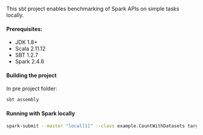 This sbt project enables benchmarking of Spark APIs on simple tasks locally.

#### Prerequisites:

 - JDK 1.8+
 - Scala 2.11.12
 - SBT 1.2.7
 - Spark 2.4.6 
 
#### Building the project
 
 In pre project folder:
 ```bash
sbt assembly
 ```
 
#### Running with Spark locally
```bash
spark-submit --master "local[1]" --class example.CountWithDatasets target/scala-2.11/medium-spark-datasets-assembly-0.1.0-SNAPSHOT.jar
 ```